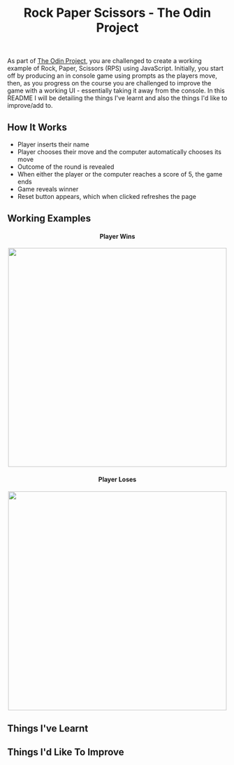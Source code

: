  <h1 align="center"> Rock Paper Scissors - The Odin Project </h1> <br>

As part of [The Odin Project](https://www.theodinproject.com/paths/foundations/courses/foundations/lessons/rock-paper-scissors), you are challenged to create a working example of Rock, Paper, Scissors (RPS) using JavaScript. Initially, you start off by producing an in console game using prompts as the players move, then, as you progress on the course you are challenged to improve the game with a working UI - essentially taking it away from the console. In this README I will be detailing the things I've learnt and also the things I'd like to improve/add to.

## How It Works
* Player inserts their name
* Player chooses their move and the computer automatically chooses its move
* Outcome of the round is revealed
* When either the player or the computer reaches a score of 5, the game ends
* Game reveals winner
* Reset button appears, which when clicked refreshes the page




## Working Examples 
<h4 align="center"> Player Wins </h4>
<p align="center">
<img width="500" align="center" src="https://user-images.githubusercontent.com/21693444/153628779-e8de869b-4be2-4165-9869-6191fbaf1a39.gif"> <br>

</p>

<h4 align="center"> Player Loses </h4>
<p align="center">
<img width="500" align="center" src="https://user-images.githubusercontent.com/21693444/153628926-437767cb-bb9f-485f-8f8a-23cd4cedc5cc.gif">
<p>

## Things I've Learnt
  
## Things I'd Like To Improve 

